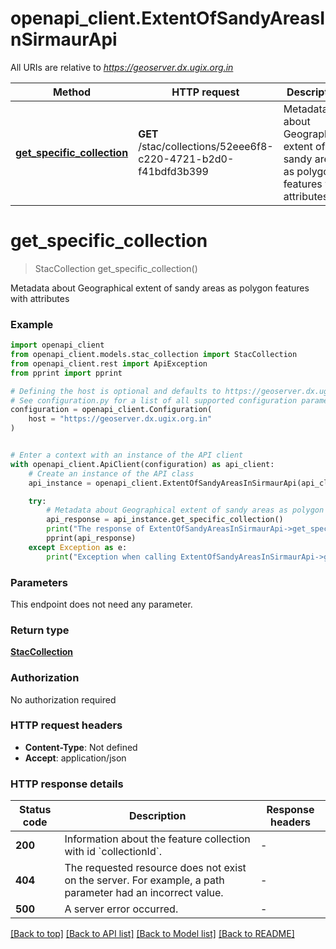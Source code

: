 # openapi_client.ExtentOfSandyAreasInSirmaurApi

All URIs are relative to *https://geoserver.dx.ugix.org.in*

Method | HTTP request | Description
------------- | ------------- | -------------
[**get_specific_collection**](ExtentOfSandyAreasInSirmaurApi.md#get_specific_collection) | **GET** /stac/collections/52eee6f8-c220-4721-b2d0-f41bdfd3b399 | Metadata about Geographical extent of sandy areas as polygon features with attributes


# **get_specific_collection**
> StacCollection get_specific_collection()

Metadata about Geographical extent of sandy areas as polygon features with attributes

### Example


```python
import openapi_client
from openapi_client.models.stac_collection import StacCollection
from openapi_client.rest import ApiException
from pprint import pprint

# Defining the host is optional and defaults to https://geoserver.dx.ugix.org.in
# See configuration.py for a list of all supported configuration parameters.
configuration = openapi_client.Configuration(
    host = "https://geoserver.dx.ugix.org.in"
)


# Enter a context with an instance of the API client
with openapi_client.ApiClient(configuration) as api_client:
    # Create an instance of the API class
    api_instance = openapi_client.ExtentOfSandyAreasInSirmaurApi(api_client)

    try:
        # Metadata about Geographical extent of sandy areas as polygon features with attributes
        api_response = api_instance.get_specific_collection()
        print("The response of ExtentOfSandyAreasInSirmaurApi->get_specific_collection:\n")
        pprint(api_response)
    except Exception as e:
        print("Exception when calling ExtentOfSandyAreasInSirmaurApi->get_specific_collection: %s\n" % e)
```



### Parameters

This endpoint does not need any parameter.

### Return type

[**StacCollection**](StacCollection.md)

### Authorization

No authorization required

### HTTP request headers

 - **Content-Type**: Not defined
 - **Accept**: application/json

### HTTP response details

| Status code | Description | Response headers |
|-------------|-------------|------------------|
**200** | Information about the feature collection with id &#x60;collectionId&#x60;. |  -  |
**404** | The requested resource does not exist on the server. For example, a path parameter had an incorrect value. |  -  |
**500** | A server error occurred. |  -  |

[[Back to top]](#) [[Back to API list]](../README.md#documentation-for-api-endpoints) [[Back to Model list]](../README.md#documentation-for-models) [[Back to README]](../README.md)

